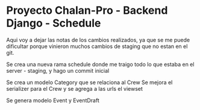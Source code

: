 # Proyecto Chalan-Pro - Backend Django - Schedule

Aqui voy a dejar las notas de los cambios realizados, ya que se me puede dificultar porque vinieron muchos
cambios de staging que no estan en el git.

Se crea una nueva rama schedule donde me traigo todo lo que estaba en el server - staging, y hago un commit inicial

Se crea un modelo Category que se relaciona al Crew
Se mejora el serializer para el Crew y se agrega a las urls el viewset

Se genera modelo Event y EventDraft


